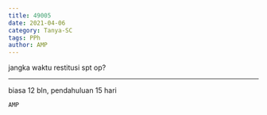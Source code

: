 ```yaml
---
title: 49005
date: 2021-04-06
category: Tanya-SC
tags: PPh
author: AMP
---
```


jangka waktu restitusi spt op?

---

biasa 12 bln, pendahuluan 15 hari

`AMP`
